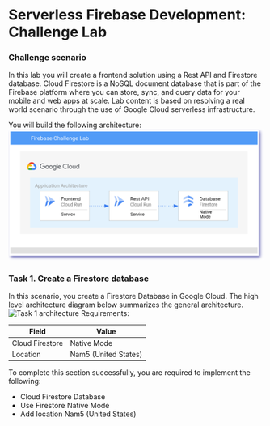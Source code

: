 # Serverless Firebase Development: Challenge Lab

### Challenge scenario
In this lab you will create a frontend solution using a Rest API and Firestore database. Cloud Firestore is a NoSQL document database that is part of the Firebase platform where you can store, sync, and query data for your mobile and web apps at scale. Lab content is based on resolving a real world scenario through the use of Google Cloud serverless infrastructure.

You will build the following architecture:
![overall architectire](https://github.com/TCLee-tech/Google/blob/4aa0f37a518552df5ddad4589db4ca7e12a539e7/Serverless%20Firebase%20Development/Image%201.png)

### Task 1. Create a Firestore database
In this scenario, you create a Firestore Database in Google Cloud. The high level architecture diagram below summarizes the general architecture.
![Task 1 architecture](https://github.com/TCLee-tech/Google/blob/4aa0f37a518552df5ddad4589db4ca7e12a539e7/Serverless%20Firebase%20Development/Image%301.png)
Requirements:

|Field |	Value |
| ---  |     ---  |
|Cloud Firestore |	Native Mode |
|Location	| Nam5 (United States) |

To complete this section successfully, you are required to implement the following:

- Cloud Firestore Database
- Use Firestore Native Mode
- Add location Nam5 (United States)
